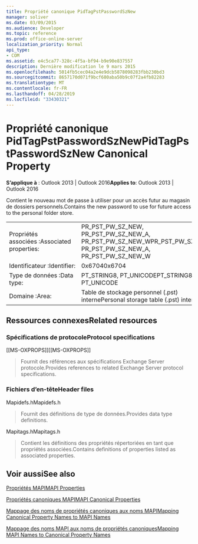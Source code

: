 ```yaml
---
title: Propriété canonique PidTagPstPasswordSzNew
manager: soliver
ms.date: 03/09/2015
ms.audience: Developer
ms.topic: reference
ms.prod: office-online-server
localization_priority: Normal
api_type:
- COM
ms.assetid: e4c5ca77-328c-4f5a-bf94-b9e90e837557
description: Dernière modification le 9 mars 2015
ms.openlocfilehash: 5014fb5cec04a2e4e9dcb5878098283fbb230bd3
ms.sourcegitcommit: 8657170d071f9bcf680aba50b9c07f2a4fb82283
ms.translationtype: MT
ms.contentlocale: fr-FR
ms.lasthandoff: 04/28/2019
ms.locfileid: "33430321"
---
```

# <a name="pidtagpstpasswordsznew-canonical-property"></a><span data-ttu-id="b515b-103">Propriété canonique PidTagPstPasswordSzNew</span><span class="sxs-lookup"><span data-stu-id="b515b-103">PidTagPstPasswordSzNew Canonical Property</span></span>

  
  
<span data-ttu-id="b515b-104">**S’applique à** : Outlook 2013 | Outlook 2016</span><span class="sxs-lookup"><span data-stu-id="b515b-104">**Applies to**: Outlook 2013 | Outlook 2016</span></span> 
  
<span data-ttu-id="b515b-105">Contient le nouveau mot de passe à utiliser pour un accès futur au magasin de dossiers personnels.</span><span class="sxs-lookup"><span data-stu-id="b515b-105">Contains the new password to use for future access to the personal folder store.</span></span>
  
|||
|:-----|:-----|
|<span data-ttu-id="b515b-106">Propriétés associées :</span><span class="sxs-lookup"><span data-stu-id="b515b-106">Associated properties:</span></span>  <br/> |<span data-ttu-id="b515b-107">PR_PST_PW_SZ_NEW, PR_PST_PW_SZ_NEW_A, PR_PST_PW_SZ_NEW_W</span><span class="sxs-lookup"><span data-stu-id="b515b-107">PR_PST_PW_SZ_NEW, PR_PST_PW_SZ_NEW_A, PR_PST_PW_SZ_NEW_W</span></span>  <br/> |
|<span data-ttu-id="b515b-108">Identificateur :</span><span class="sxs-lookup"><span data-stu-id="b515b-108">Identifier:</span></span>  <br/> |<span data-ttu-id="b515b-109">0x6704</span><span class="sxs-lookup"><span data-stu-id="b515b-109">0x6704</span></span>  <br/> |
|<span data-ttu-id="b515b-110">Type de données :</span><span class="sxs-lookup"><span data-stu-id="b515b-110">Data type:</span></span>  <br/> |<span data-ttu-id="b515b-111">PT_STRING8, PT_UNICODE</span><span class="sxs-lookup"><span data-stu-id="b515b-111">PT_STRING8, PT_UNICODE</span></span>  <br/> |
|<span data-ttu-id="b515b-112">Domaine :</span><span class="sxs-lookup"><span data-stu-id="b515b-112">Area:</span></span>  <br/> |<span data-ttu-id="b515b-113">Table de stockage personnel (.pst) interne</span><span class="sxs-lookup"><span data-stu-id="b515b-113">Personal storage table (.pst) internal</span></span>  <br/> |
   
## <a name="related-resources"></a><span data-ttu-id="b515b-114">Ressources connexes</span><span class="sxs-lookup"><span data-stu-id="b515b-114">Related resources</span></span>

### <a name="protocol-specifications"></a><span data-ttu-id="b515b-115">Spécifications de protocole</span><span class="sxs-lookup"><span data-stu-id="b515b-115">Protocol specifications</span></span>

<span data-ttu-id="b515b-116">[[MS-OXPROPS]]</span><span class="sxs-lookup"><span data-stu-id="b515b-116">[[MS-OXPROPS]]</span></span> 
  
> <span data-ttu-id="b515b-117">Fournit des références aux spécifications Exchange Server protocole.</span><span class="sxs-lookup"><span data-stu-id="b515b-117">Provides references to related Exchange Server protocol specifications.</span></span>
    
### <a name="header-files"></a><span data-ttu-id="b515b-118">Fichiers d’en-tête</span><span class="sxs-lookup"><span data-stu-id="b515b-118">Header files</span></span>

<span data-ttu-id="b515b-119">Mapidefs.h</span><span class="sxs-lookup"><span data-stu-id="b515b-119">Mapidefs.h</span></span>
  
> <span data-ttu-id="b515b-120">Fournit des définitions de type de données.</span><span class="sxs-lookup"><span data-stu-id="b515b-120">Provides data type definitions.</span></span>
    
<span data-ttu-id="b515b-121">Mapitags.h</span><span class="sxs-lookup"><span data-stu-id="b515b-121">Mapitags.h</span></span>
  
> <span data-ttu-id="b515b-122">Contient les définitions des propriétés répertoriées en tant que propriétés associées.</span><span class="sxs-lookup"><span data-stu-id="b515b-122">Contains definitions of properties listed as associated properties.</span></span>
    
## <a name="see-also"></a><span data-ttu-id="b515b-123">Voir aussi</span><span class="sxs-lookup"><span data-stu-id="b515b-123">See also</span></span>



[<span data-ttu-id="b515b-124">Propriétés MAPI</span><span class="sxs-lookup"><span data-stu-id="b515b-124">MAPI Properties</span></span>](mapi-properties.md)
  
[<span data-ttu-id="b515b-125">Propriétés canoniques MAPI</span><span class="sxs-lookup"><span data-stu-id="b515b-125">MAPI Canonical Properties</span></span>](mapi-canonical-properties.md)
  
[<span data-ttu-id="b515b-126">Mappage des noms de propriétés canoniques aux noms MAPI</span><span class="sxs-lookup"><span data-stu-id="b515b-126">Mapping Canonical Property Names to MAPI Names</span></span>](mapping-canonical-property-names-to-mapi-names.md)
  
[<span data-ttu-id="b515b-127">Mappage des noms MAPI aux noms de propriétés canoniques</span><span class="sxs-lookup"><span data-stu-id="b515b-127">Mapping MAPI Names to Canonical Property Names</span></span>](mapping-mapi-names-to-canonical-property-names.md)

